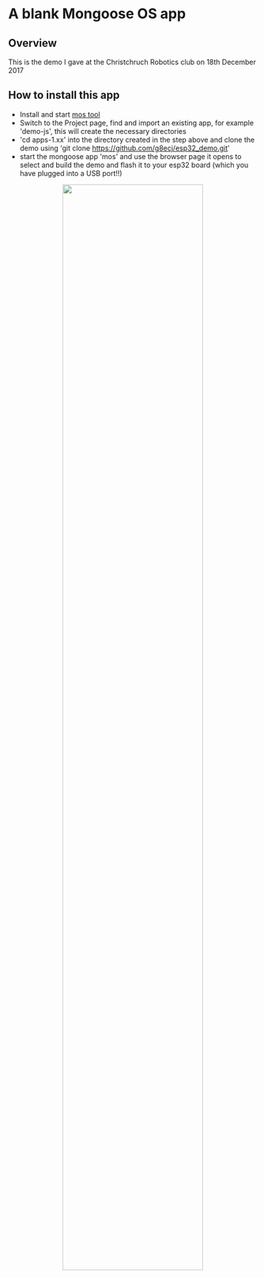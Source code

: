 # A blank Mongoose OS app

## Overview

This is the demo I gave at the Christchruch Robotics club on 18th December 2017

## How to install this app

- Install and start [mos tool](https://mongoose-os.com/software.html)
- Switch to the Project page, find and import an existing app, for example 'demo-js', this will create the necessary directories
- 'cd apps-1.xx' into the directory created in the step above and clone the demo using 'git clone https://github.com/g8ecj/esp32_demo.git'
- start the mongoose app 'mos' and use the browser page it opens to select and build the demo and flash it to your esp32 board (which you have plugged into a USB port!!)

<p align="center">
  <img src="https://mongoose-os.com/images/app1.gif" width="75%">
</p>
